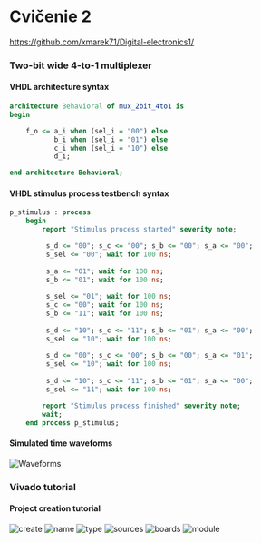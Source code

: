 # Cvičenie 2

https://github.com/xmarek71/Digital-electronics1/

### Two-bit wide 4-to-1 multiplexer

#### VHDL architecture syntax

````vhdl 
architecture Behavioral of mux_2bit_4to1 is
begin

    f_o <= a_i when (sel_i = "00") else
           b_i when (sel_i = "01") else
           c_i when (sel_i = "10") else
           d_i;

end architecture Behavioral;
````

#### VHDL stimulus process testbench syntax

```vhdl 
p_stimulus : process
    begin
        report "Stimulus process started" severity note;

         s_d <= "00"; s_c <= "00"; s_b <= "00"; s_a <= "00";
         s_sel <= "00"; wait for 100 ns;
        
         s_a <= "01"; wait for 100 ns;
         s_b <= "01"; wait for 100 ns;
        
         s_sel <= "01"; wait for 100 ns;
         s_c <= "00"; wait for 100 ns;
         s_b <= "11"; wait for 100 ns;
        
         s_d <= "10"; s_c <= "11"; s_b <= "01"; s_a <= "00";
         s_sel <= "10"; wait for 100 ns;
        
         s_d <= "00"; s_c <= "00"; s_b <= "00"; s_a <= "01";
         s_sel <= "10"; wait for 100 ns;
        
         s_d <= "10"; s_c <= "11"; s_b <= "01"; s_a <= "00";
         s_sel <= "11"; wait for 100 ns;

        report "Stimulus process finished" severity note;
        wait;
    end process p_stimulus;
````

#### Simulated time waveforms

![Waveforms](/Images/lab3/waveform.PNG)

### Vivado tutorial

#### Project creation tutorial

![create](/Images/lab3/create.png)
![name](/Images/lab3/name.PNG)
![type](/Images/lab3/type.PNG)
![sources](/Images/lab3/sources.png)
![boards](/Images/lab3/boards.png)
![module](/Images/lab3/module.png)
